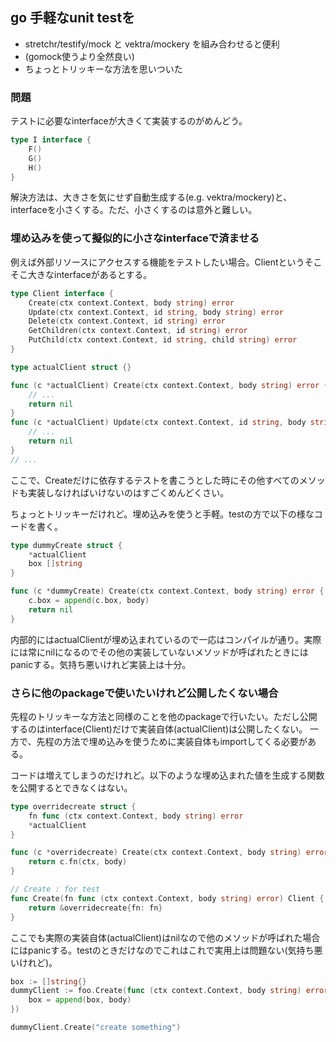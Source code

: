 ## go 手軽なunit testを

- stretchr/testify/mock と vektra/mockery を組み合わせると便利
- (gomock使うより全然良い)
- ちょっとトリッキーな方法を思いついた

### 問題

テストに必要なinterfaceが大きくて実装するのがめんどう。

``` go
type I interface {
	F()
	G()
	H()
}
```

解決方法は、大きさを気にせず自動生成する(e.g. vektra/mockery)と、interfaceを小さくする。ただ、小さくするのは意外と難しい。

### 埋め込みを使って擬似的に小さなinterfaceで済ませる

例えば外部リソースにアクセスする機能をテストしたい場合。Clientというそこそこ大きなinterfaceがあるとする。

``` go
type Client interface {
	Create(ctx context.Context, body string) error
	Update(ctx context.Context, id string, body string) error
	Delete(ctx context.Context, id string) error
	GetChildren(ctx context.Context, id string) error
	PutChild(ctx context.Context, id string, child string) error
}

type actualClient struct {}

func (c *actualClient) Create(ctx context.Context, body string) error {
	// ...
    return nil
}
func (c *actualClient) Update(ctx context.Context, id string, body string) error {
	// ...
    return nil
}
// ...
```

ここで、Createだけに依存するテストを書こうとした時にその他すべてのメソッドも実装しなければいけないのはすごくめんどくさい。

ちょっとトリッキーだけれど。埋め込みを使うと手軽。testの方で以下の様なコードを書く。

``` go
type dummyCreate struct {
	*actualClient
	box []string
}

func (c *dummyCreate) Create(ctx context.Context, body string) error {
	c.box = append(c.box, body)
	return nil
}
```

内部的にはactualClientが埋め込まれているので一応はコンパイルが通り。実際には常にnilになるのでその他の実装していないメソッドが呼ばれたときにはpanicする。気持ち悪いけれど実装上は十分。

### さらに他のpackageで使いたいけれど公開したくない場合

先程のトリッキーな方法と同様のことを他のpackageで行いたい。ただし公開するのはinterface(Client)だけで実装自体(actualClient)は公開したくない。
一方で、先程の方法で埋め込みを使うために実装自体もimportしてくる必要がある。

コードは増えてしまうのだけれど。以下のような埋め込まれた値を生成する関数を公開するとできなくはない。

``` go
type overridecreate struct {
	fn func (ctx context.Context, body string) error
	*actualClient
}

func (c *overridecreate) Create(ctx context.Context, body string) error {
	return c.fn(ctx, body)
}

// Create : for test
func Create(fn func (ctx context.Context, body string) error) Client {
	return &overridecreate{fn: fn}
}
```

ここでも実際の実装自体(actualClient)はnilなので他のメソッドが呼ばれた場合にはpanicする。testのときだけなのでこれはこれで実用上は問題ない(気持ち悪いけれど)。

``` go
box := []string{}
dummyClient := foo.Create(func (ctx context.Context, body string) error {
	box = append(box, body)
})

dummyClient.Create("create something")
```
